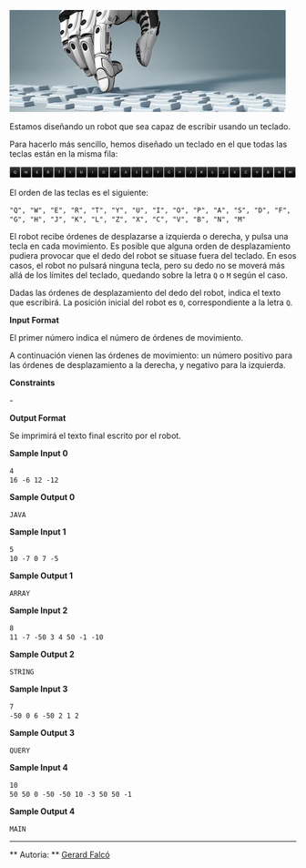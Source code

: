 ![image](1613563726-2ffd5674a4-robotkeyboard.jpg)

Estamos diseñando un robot que sea capaz de escribir usando un teclado.

Para hacerlo más sencillo, hemos diseñado un teclado en el que todas las
teclas están en la misma fila:

![image](1613564182-402650a000-laptop-keyboard-computer-isolated-black-key-button-vector-28503589.jpg)

El orden de las teclas es el siguiente:

    "Q", "W", "E", "R", "T", "Y", "U", "I", "O", "P", "A", "S", "D", "F", "G", "H", "J", "K", "L", "Z", "X", "C", "V", "B", "N", "M"

El robot recibe órdenes de desplazarse a izquierda o derecha, y pulsa
una tecla en cada movimiento. Es posible que alguna orden de
desplazamiento pudiera provocar que el dedo del robot se situase fuera
del teclado. En esos casos, el robot no pulsará ninguna tecla, pero su
dedo no se moverá más allá de los límites del teclado, quedando sobre la
letra `Q` o `M` según el caso.

Dadas las órdenes de desplazamiento del dedo del robot, indica el texto
que escribirá. La posición inicial del robot es `0`, correspondiente a
la letra `Q`.

**Input Format**

El primer número  indica el número de órdenes de movimiento.

A continuación vienen las  órdenes de movimiento: un número positivo
para las órdenes de desplazamiento a la derecha, y negativo para la
izquierda.

**Constraints**

\-

**Output Format**

Se imprimirá el texto final escrito por el robot.

**Sample Input 0**

    4
    16 -6 12 -12

**Sample Output 0**

    JAVA

**Sample Input 1**

    5
    10 -7 0 7 -5 

**Sample Output 1**

    ARRAY

**Sample Input 2**

    8
    11 -7 -50 3 4 50 -1 -10

**Sample Output 2**

    STRING

**Sample Input 3**

    7
    -50 0 6 -50 2 1 2

**Sample Output 3**

    QUERY

**Sample Input 4**

    10
    50 50 0 -50 -50 10 -3 50 50 -1

**Sample Output 4**

    MAIN

----------

** Autoria: **
[Gerard Falcó](https://github.com/gerardfp)
